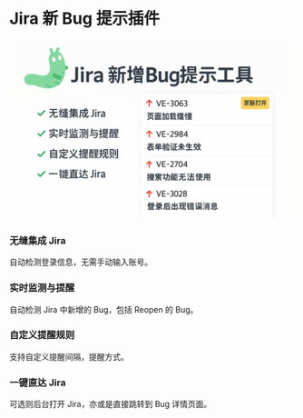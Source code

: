 # Jira 新 Bug 提示插件

![封面给](https://github.com/jiangjiji/jira-notifier/blob/main/doc/img/cover.png?raw=true)


### 无缝集成 Jira
自动检测登录信息，无需手动输入账号。  

### 实时监测与提醒
自动检测 Jira 中新增的 Bug，包括 Reopen 的 Bug。


### 自定义提醒规则
支持自定义提醒间隔，提醒方式。


### 一键直达 Jira
可选则后台打开 Jira，亦或是直接跳转到 Bug 详情页面。
